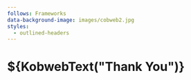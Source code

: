 ```yaml
---
follows: Frameworks
data-background-image: images/cobweb2.jpg
styles:
  - outlined-headers
---
```


# <span class="fragment">${KobwebText("Thank You")}</span>
